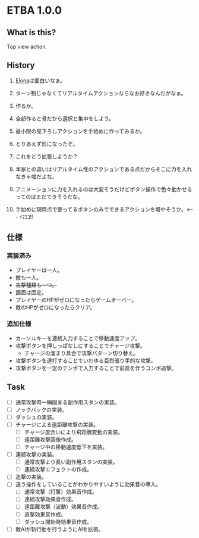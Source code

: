 # ETBA 1.0.0
## What is this?
Top view action.

## History

1. [Elona](http://ylvania.style.coocan.jp/elona_top.html)は面白いなぁ。
2. ターン制じゃなくてリアルタイムアクションならなお好きなんだがなぁ。
3. 作るか。
4. 全部作ると骨だから選択と集中をしよう。
5. 最小限の見下ろしアクションを手始めに作ってみるか。

6. とりあえず形になったぞ。
7. これをどう拡張しようか？
8. 本家との違いはリアルタイム性のアクションである点だからそこに力を入れなきゃ嘘だよな。
9. アニメーションに力を入れるのは大変そうだけどボタン操作で色々動かせるってのはまだできそうだな。
10. 手始めに現時点で使ってるボタンのみでできるアクションを増やそうか。<--- ｲﾏｺｺ!!

## 仕様
### 実装済み
* プレイヤーは一人。
* 敵も一人。
* <del>攻撃種類も一つ。</del>
* 画面は固定。
* プレイヤーのHPがゼロになったらゲームオーバー。
* 敵のHPがゼロになったらクリア。

### 追加仕様
* カーソルキーを連続入力することで移動速度アップ。
* 攻撃ボタンを押しっぱなしにすることでチャージ攻撃。
  * チャージの溜まり具合で攻撃パターン切り替え。
* 攻撃ボタンを連打することでいわゆる百烈張り手的な攻撃。
* 攻撃ボタンを一定のテンポで入力することで前進を伴うコンボ追撃。

## Task

- [ ] 通常攻撃時一瞬固まる副作用スタンの実装。
- [ ] ノックバックの実装。
- [ ] ダッシュの実装。
- [ ] チャージによる遠距離攻撃の実装。
  - [ ] チャージ度合いにより飛距離変動の実装。
  - [ ] 遠距離攻撃画像作成。
  - [ ] チャージ中の移動速度低下を実装。
- [ ] 連続攻撃の実装。
  - [ ] 通常攻撃より長い副作用スタンの実装。
  - [ ] 連続攻撃エフェクトの作成。
- [ ] 追撃の実装。
- [ ] 違う操作をしていることがわかりやすいように効果音の導入。
  - [ ] 通常攻撃（打撃）効果音作成。
  - [ ] 連続攻撃効果音作成。
  - [ ] 遠距離攻撃（波動）効果音作成。
  - [ ] 追撃効果音作成。
  - [ ] ダッシュ開始時効果音作成。
- [ ] 敵AIが新行動を行うようにAIを拡張。
